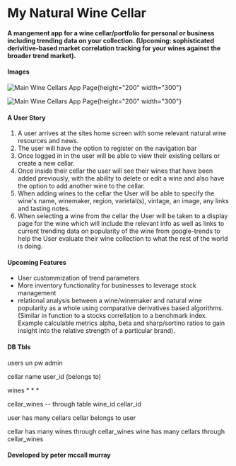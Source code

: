 # My Natural Wine Cellar

#### A mangement app for a wine cellar/portfolio for personal or business including trending data on your collection. (Upcoming: sophisticated derivitive-based market correlation tracking for your wines against the broader trend market).

#### Images
![Main Wine Cellars App Page](./public/assets/appDemoCellarView.png){height="200" width="300"}

![Main Wine Cellars App Page](./public/assets/appDemoTrendData.png){height="200" width="300"}


#### A User Story

1. A user arrives at the sites home screen with some relevant natural wine resources and news.
2. The user will have the option to register on the navigation bar
3. Once logged in in the user will be able to view their existing cellars or create a new cellar.
4. Once inside their cellar the user will see their wines that have been added previously, with the ability to delete or edit a wine and also have the option to add another wine to the cellar.
5. When adding wines to the cellar the User will be able to specify the wine's name, winemaker, region, varietal(s), vintage, an image, any links and tasting notes.
6. When selecting a wine from the cellar the User will be taken to a display page for the wine which will include the relevant info as well as links to current trending data on popularity of the wine from google-trends to help the User evaluate their wine collection to what the rest of the world is doing.

#### Upcoming Features

* User custommization of trend parameters
* More inventory functionality for businesses to leverage stock management
* relational analysis between a wine/winemaker and natural wine popularity as a whole using comparative derivatives based algorithms. (Similar in function to a stocks correllation to a benchmark index. Example calculable metrics alpha, beta and sharp/sortino ratios to gain insight into the relative strength of a particular brand).

#### DB Tbls
users
  un
  pw
  admin

cellar
  name
  user_id (belongs to)

wines
  *
  *
  *

cellar_wines -- through table
  wine_id
  cellar_id



user has many cellars
cellar belongs to user

cellar has many wines through cellar_wines
wine has many cellars through cellar_wines

#### Developed by peter mccall murray
